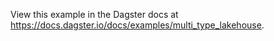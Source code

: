 View this example in the Dagster docs at https://docs.dagster.io/docs/examples/multi_type_lakehouse.
